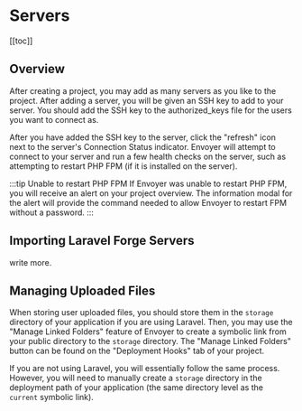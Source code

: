 # Servers

[[toc]]

## Overview

After creating a project, you may add as many servers as you like to the project. After adding a server, you will be given an SSH key to add to your server. You should add the SSH key to the authorized_keys file for the users you want to connect as.

After you have added the SSH key to the server, click the "refresh" icon next to the server's Connection Status indicator. Envoyer will attempt to connect to your server and run a few health checks on the server, such as attempting to restart PHP FPM (if it is installed on the server).

:::tip Unable to restart PHP FPM
If Envoyer was unable to restart PHP FPM, you will receive an alert on your project overview. The information modal for the alert will provide the command needed to allow Envoyer to restart FPM without a password.
:::

## Importing Laravel Forge Servers

write more.

## Managing Uploaded Files

When storing user uploaded files, you should store them in the `storage` directory of your application if you are using Laravel. Then, you may use the "Manage Linked Folders" feature of Envoyer to create a symbolic link from your public directory to the `storage` directory. The "Manage Linked Folders" button can be found on the "Deployment Hooks" tab of your project.

If you are not using Laravel, you will essentially follow the same process. However, you will need to manually create a `storage` directory in the deployment path of your application (the same directory level as the `current` symbolic link).